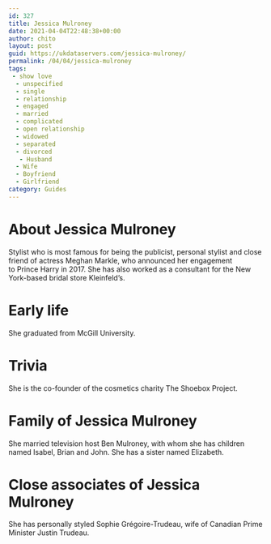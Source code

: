```yaml
---
id: 327
title: Jessica Mulroney
date: 2021-04-04T22:48:38+00:00
author: chito
layout: post
guid: https://ukdataservers.com/jessica-mulroney/
permalink: /04/04/jessica-mulroney
tags:
 - show love
  - unspecified
  - single
  - relationship
  - engaged
  - married
  - complicated
  - open relationship
  - widowed
  - separated
  - divorced
   - Husband
  - Wife
  - Boyfriend
  - Girlfriend
category: Guides
---
```




  
  
#  About Jessica Mulroney
                  
                  
                  
Stylist who is most famous for being the publicist, personal stylist and close friend of actress Meghan Markle, who announced her engagement to Prince Harry in 2017. She has also worked as a consultant for the New York-based bridal store Kleinfeld&#8217;s.  
                  
                
                
                
# Early life
                  
                  
                  
She graduated from McGill University. 
                  
                
                
                
# Trivia
                  
                  
                  
She is the co-founder of the cosmetics charity The Shoebox Project. 
                  
                
                
                
# Family of Jessica Mulroney
                  
                  
                  
She married television host Ben Mulroney, with whom she has children named Isabel, Brian and John. She has a sister named Elizabeth. 
                  
                
                
                
# Close associates of Jessica Mulroney
                  
                  
                  
She has personally styled Sophie Grégoire-Trudeau, wife of Canadian Prime Minister Justin Trudeau. 
                  
                
              
            
          
          
          
    
    
  
